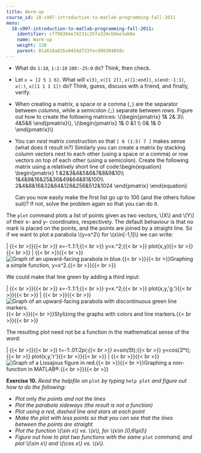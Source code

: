 ```yaml
---
title: Warm-up
course_id: 18-s997-introduction-to-matlab-programming-fall-2011
menu:
  18-s997-introduction-to-matlab-programming-fall-2011:
    identifier: cf798304e74231c25fa324cb0ee3ab0e
    name: Warm-up
    weight: 130
    parent: 81a610a835a9454d733fecd98304058c
---
```

*   What do `1:10`, `1:2:10` `100:-25:0` do? Think, then check.
*   Let `x = [2 5 1 6]`. What will `x(3)`, `x([1 2])`, `x([1:end])`, `x(end:-1:1)`, `x(:)`, `x([1 1 1 1])` do? Think, guess, discuss with a friend, and finally, verify.
*   When creating a matrix, a space or a comma (`,`) are the separator between _columns_, while a semicolon (`;`) separate between _rows_. Figure out how to create the following matrices: \\(\\begin{pmatrix} 1& 2& 3\\\\ 4&5&6 \\end{pmatrix}\\), \\(\\begin{pmatrix} 1& 0 &1 \\\\ 0& 1& 0 \\end{pmatrix}\\)
*   You can _nest_ matrix construction so that `[ 6 (1:5) 7 ]` makes sense (what does it result in?) Similarly you can create a matrix by stacking column vectors next to each other (using a space or a comma) or row vectors on top of each other (using a semicolon). Create the following matrix using a relatively short line of code:\\begin{equation} \\begin{pmatrix} 1 &2&3&4&5&6&7&8&9&10\\\\ 1&4&9&16&25&36&49&64&81&100\\\\ 2&4&8&16&32&64&128&256&512&1024 \\end{pmatrix} \\end{equation}
    
    Can you now easily make the first list go up to 100 (and the others follow suit)? If not, solve the problem again so that you can do it.
    

The `plot` command plots a list of points given as two vectors, \\(X\\) and \\(Y\\) of their x- and y- coordinates, respectively. The default behaviour is that no mark is placed on the points, and the points are joined by a straight line. So if we want to plot a parabola \\(y=x^2\\) for \\(x\\in\[-1,1\]\\) we can write:

| {{< br >}}{{< br >}}    x=-1:.1:1;{{< br >}}    y=x.^2;{{< br >}}    plot(x,y){{< br >}}{{< br >}} | {{< br >}}{{< br >}}![Graph of an upward-facing parabola in blue.](https://open-learning-course-data-ci.s3.amazonaws.com/18-s997-introduction-to-matlab-programming-fall-2011/af01e8dbe2e8c5ff1ba72e8492b491f1_18-S997f11_unit3_img1.jpg){{< br >}}{{< br >}}Graphing a simple function, y=x^2.{{< br >}}{{< br >}} 

We could make that line green by adding a third input:

| {{< br >}}{{< br >}}    x=-1:.1:1;{{< br >}}    y=x.^2;{{< br >}}    plot(x,y,'g.'){{< br >}}{{< br >}} | {{< br >}}{{< br >}}![Graph of an upward-facing parabola with discontinuous green line markers.](https://open-learning-course-data-ci.s3.amazonaws.com/18-s997-introduction-to-matlab-programming-fall-2011/a5af8ec44234d0ae2903a33a90cf1246_18-S997f11_unit3_img2.jpg){{< br >}}{{< br >}}Stylizing the graphs with colors and line markers.{{< br >}}{{< br >}} 

The resulting plot need not be a function in the mathematical sense of the word:

| {{< br >}}{{< br >}}    t=-1:.01:2*pi;{{< br >}}    x=sin(5*t);{{< br >}}    y=cos(3*t);{{< br >}}    plot(x,y,'r'){{< br >}}{{< br >}} | {{< br >}}{{< br >}}![Graph of a Lissajous figure in red.](https://open-learning-course-data-ci.s3.amazonaws.com/18-s997-introduction-to-matlab-programming-fall-2011/8cb777cdaee2a340c54359f60c3f387a_18-S997f11_unit3_img3.jpg){{< br >}}{{< br >}}Graphing a non-function in MATLAB®.{{< br >}}{{< br >}} 

**Exercise 10.** _Read the helpfile on_ `plot` _by typing_ `help plot` _and figure out how to do the following:_

*   _Plot_ only _the points and not the lines_
*   _Plot the parabola sideways (the result is not a function)_
*   _Plot using a red, dashed line and stars at each point_
*   _Make the plot with less points so that you can see that the lines between the points are straight_
*   _Plot the function \\(\\sin x\\) vs. \\(x\\), for \\(x\\in \[0,6\\pi\]\\)_
*   _Figure out how to plot two functions with the same_ `plot` _command, and plot \\(\\sin x\\) and \\(\\cos x\\) vs. \\(x\\)._